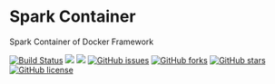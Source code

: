 # Spark Container
Spark Container of Docker Framework

[![Build Status](https://travis-ci.org/dockerframework/spark.svg?branch=master)](https://travis-ci.org/dockerframework/spark) [![](https://images.microbadger.com/badges/image/dockerframework/spark:2.1.svg)](https://microbadger.com/images/dockerframework/spark:2.1 "Layers") [![](https://images.microbadger.com/badges/version/dockerframework/spark:2.1.svg)](https://microbadger.com/images/dockerframework/spark:2.1 "Version") [![GitHub issues](https://img.shields.io/github/issues/dockerframework/spark.svg)](https://github.com/dockerframework/spark/issues) [![GitHub forks](https://img.shields.io/github/forks/dockerframework/spark.svg)](https://github.com/dockerframework/spark/network) [![GitHub stars](https://img.shields.io/github/stars/dockerframework/spark.svg)](https://github.com/dockerframework/spark/stargazers) [![GitHub license](https://img.shields.io/badge/license-MIT-blue.svg)](https://raw.githubusercontent.com/dockerframework/spark/master/LICENSE)
